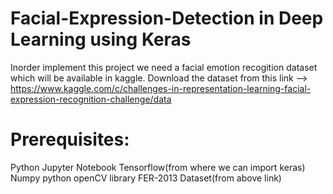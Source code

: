 # Facial-Expression-Detection in Deep Learning using Keras 
 Inorder implement this project we need a facial emotion recogition dataset which will be available in kaggle.
 Download the dataset from this link --> https://www.kaggle.com/c/challenges-in-representation-learning-facial-expression-recognition-challenge/data

# Prerequisites:
Python
Jupyter Notebook
Tensorflow(from where we can import keras)
Numpy
python openCV library
FER-2013 Dataset(from above link)
